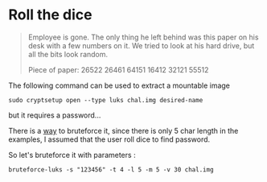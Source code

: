 # Roll the dice

> Employee is gone. The only thing he left behind was this paper on his desk with a few numbers on it. We tried to look at his hard drive, but all the bits look random.
>
> Piece of paper:
> 26522
> 26461
> 64151
> 16412
> 32121
> 55512

The following command can be used to extract a mountable image

```shell
sudo cryptsetup open --type luks chal.img desired-name
```

but it requires a password...

There is a [way](https://github.com/glv2/bruteforce-luks) to bruteforce it, since there is only 5 char length in the examples, I assumed that the user roll dice to find password.

So let's bruteforce it with parameters :

```shell
bruteforce-luks -s "123456" -t 4 -l 5 -m 5 -v 30 chal.img
```

